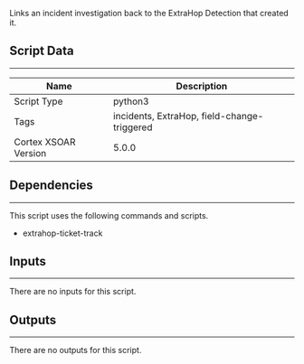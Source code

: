 Links an incident investigation back to the ExtraHop Detection that created it.

## Script Data

---

| **Name** | **Description** |
| --- | --- |
| Script Type | python3 |
| Tags | incidents, ExtraHop, field-change-triggered |
| Cortex XSOAR Version | 5.0.0 |

## Dependencies

---
This script uses the following commands and scripts.

* extrahop-ticket-track

## Inputs

---
There are no inputs for this script.

## Outputs

---
There are no outputs for this script.
